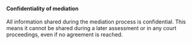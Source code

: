 ####  **Confidentiality of mediation**

All information shared during the mediation process is confidential. This
means it cannot be shared during a later assessment or in any court
proceedings, even if no agreement is reached.

